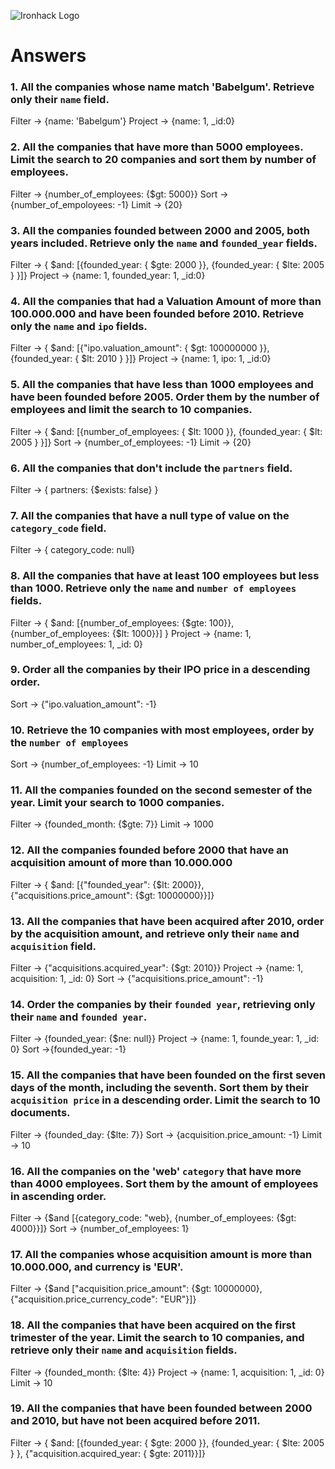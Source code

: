 ![Ironhack Logo](https://i.imgur.com/1QgrNNw.png)

# Answers

### 1. All the companies whose name match 'Babelgum'. Retrieve only their `name` field.

Filter -> {name: 'Babelgum'}
Project -> {name: 1, _id:0}

### 2. All the companies that have more than 5000 employees. Limit the search to 20 companies and sort them by **number of employees**.

Filter -> {number_of_employees: {$gt: 5000}}
Sort -> {number_of_empoloyees: -1}
Limit -> {20}

### 3. All the companies founded between 2000 and 2005, both years included. Retrieve only the `name` and `founded_year` fields.

Filter -> { $and: [{founded_year: { $gte: 2000 }}, {founded_year: { $lte: 2005 } }]}
Project -> {name: 1, founded_year: 1, _id:0} 

### 4. All the companies that had a Valuation Amount of more than 100.000.000 and have been founded before 2010. Retrieve only the `name` and `ipo` fields.

Filter -> { $and: [{"ipo.valuation_amount": { $gt: 100000000 }}, {founded_year: { $lt: 2010 } }]}
Project -> {name: 1, ipo: 1, _id:0}

### 5. All the companies that have less than 1000 employees and have been founded before 2005. Order them by the number of employees and limit the search to 10 companies.

Filter -> { $and: [{number_of_employees: { $lt: 1000 }}, {founded_year: { $lt: 2005 } }]}
Sort -> {number_of_employees: -1}
Limit -> {20}

### 6. All the companies that don't include the `partners` field.

Filter -> { partners: {$exists: false} } 

### 7. All the companies that have a null type of value on the `category_code` field.

Filter -> { category_code: null}

### 8. All the companies that have at least 100 employees but less than 1000. Retrieve only the `name` and `number of employees` fields.

Filter -> { $and: [{number_of_employees: {$gte: 100}}, {number_of_employees: {$lt: 1000}}] } 
Project -> {name: 1, number_of_employees: 1, _id: 0}

### 9. Order all the companies by their IPO price in a descending order.

Sort -> {"ipo.valuation_amount": -1}

### 10. Retrieve the 10 companies with most employees, order by the `number of employees`

Sort -> {number_of_employees: -1}
Limit -> 10

### 11. All the companies founded on the second semester of the year. Limit your search to 1000 companies.

Filter -> {founded_month: {$gte: 7}}
Limit -> 1000

### 12. All the companies founded before 2000 that have an acquisition amount of more than 10.000.000

Filter -> { $and: [{"founded_year": {$lt: 2000}}, {"acquisitions.price_amount": {$gt: 10000000}}]}

### 13. All the companies that have been acquired after 2010, order by the acquisition amount, and retrieve only their `name` and `acquisition` field.

Filter ->  {"acquisitions.acquired_year": {$gt: 2010}}
Project -> {name: 1, acquisition: 1, _id: 0}
Sort -> {"acquisitions.price_amount": -1}

### 14. Order the companies by their `founded year`, retrieving only their `name` and `founded year`.

Filter -> {founded_year: {$ne: null}}
Project -> {name: 1, founde_year: 1, _id: 0}
Sort ->{founded_year: -1}

### 15. All the companies that have been founded on the first seven days of the month, including the seventh. Sort them by their `acquisition price` in a descending order. Limit the search to 10 documents.

Filter -> {founded_day: {$lte: 7}}
Sort -> {acquisition.price_amount: -1}
Limit -> 10


### 16. All the companies on the 'web' `category` that have more than 4000 employees. Sort them by the amount of employees in ascending order.

Filter -> {$and [{category_code: "web}, {number_of_employees: {$gt: 4000}}]}
Sort ->  {number_of_employees: 1}

### 17. All the companies whose acquisition amount is more than 10.000.000, and currency is 'EUR'.

Filter -> {$and ["acquisition.price_amount": {$gt: 10000000}, {"acquisition.price_currency_code": "EUR"}]}


### 18. All the companies that have been acquired on the first trimester of the year. Limit the search to 10 companies, and retrieve only their `name` and `acquisition` fields.

Filter -> {founded_month: {$lte: 4}}
Project -> {name: 1, acquisition: 1, _id: 0}
Limit -> 10

### 19. All the companies that have been founded between 2000 and 2010, but have not been acquired before 2011.

Filter -> { $and: [{founded_year: { $gte: 2000 }}, {founded_year: { $lte: 2005 } }, {"acquisition.acquired_year: { $gte: 2011}}]}
 